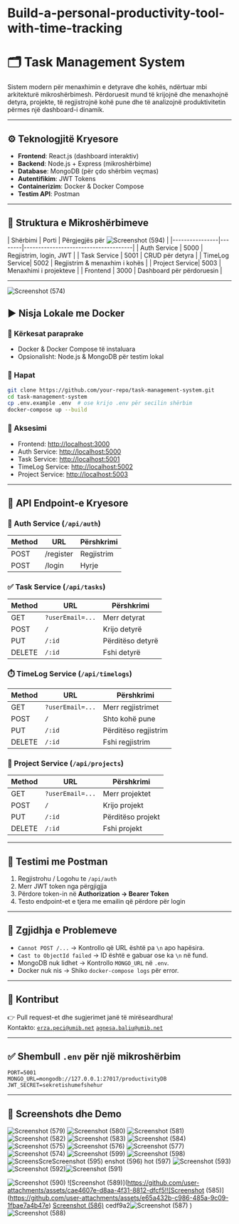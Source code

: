# Build-a-personal-productivity-tool-with-time-tracking
# 🗂️ Task Management System

Sistem modern për menaxhimin e detyrave dhe kohës, ndërtuar mbi arkitekturë mikroshërbimesh. Përdoruesit mund të krijojnë dhe menaxhojnë detyra, projekte, të regjistrojnë kohë pune dhe të analizojnë produktivitetin përmes një dashboard-i dinamik.

---

## ⚙️ Teknologjitë Kryesore

- **Frontend**: React.js (dashboard interaktiv)
- **Backend**: Node.js + Express (mikroshërbime)
- **Database**: MongoDB (për çdo shërbim veçmas)
- **Autentifikim**: JWT Tokens
- **Containerizim**: Docker & Docker Compose
- **Testim API**: Postman

---

## 📁 Struktura e Mikroshërbimeve

| Shërbimi       | Porti | Përgjegjës për                    ![Screenshot (594)](https://github.com/user-attachments/assets/7123d2d4-cd4e-43af-a77e-814ba7f04a92)
    |
|----------------|--------|--------------------------------------|
| Auth Service   | 5000   | Regjistrim, login, JWT               |
| Task Service   | 5001   | CRUD për detyra                      |
| TimeLog Service| 5002   | Regjistrim & menaxhim i kohës        |
| Project Service| 5003   | Menaxhimi i projekteve               |
| Frontend       | 3000   | Dashboard për përdoruesin            |

---
![Screenshot (574)](https://github.com/user-attachments/assets/5fa719b7-a537-4bc5-b282-5bfd8de074e0)

## ▶️ Nisja Lokale me Docker

### 🔹 Kërkesat paraprake

- Docker & Docker Compose të instaluara  
- Opsionalisht: Node.js & MongoDB për testim lokal

### 🔹 Hapat

```bash
git clone https://github.com/your-repo/task-management-system.git
cd task-management-system
cp .env.example .env  # ose krijo .env për secilin shërbim
docker-compose up --build
```

### 🔹 Aksesimi

- Frontend: [http://localhost:3000](http://localhost:3000)
- Auth Service: [http://localhost:5000](http://localhost:5000/api/auth)
- Task Service: [http://localhost:5001](http://localhost:5001/api/tasks)
- TimeLog Service: [http://localhost:5002](http://localhost:5002/api/timelogs)
- Project Service: [http://localhost:5003](http://localhost:5003/api/projects)

---

## 📌 API Endpoint-e Kryesore

### 🔐 Auth Service (`/api/auth`)

| Method | URL               | Përshkrimi         |
|--------|-------------------|--------------------|
| POST   | /register         | Regjistrim         |
| POST   | /login            | Hyrje              |

### ✅ Task Service (`/api/tasks`)

| Method | URL                   | Përshkrimi          |
|--------|-----------------------|---------------------|
| GET    | `?userEmail=...`      | Merr detyrat        |
| POST   | `/`                   | Krijo detyrë        |
| PUT    | `/:id`                | Përditëso detyrë    |
| DELETE | `/:id`                | Fshi detyrë         |

### ⏱️ TimeLog Service (`/api/timelogs`)

| Method | URL                   | Përshkrimi              |
|--------|-----------------------|-------------------------|
| GET    | `?userEmail=...`      | Merr regjistrimet       |
| POST   | `/`                   | Shto kohë pune          |
| PUT    | `/:id`                | Përditëso regjistrim    |
| DELETE | `/:id`                | Fshi regjistrim         |

### 📂 Project Service (`/api/projects`)

| Method | URL                   | Përshkrimi              |
|--------|-----------------------|-------------------------|
| GET    | `?userEmail=...`      | Merr projektet          |
| POST   | `/`                   | Krijo projekt           |
| PUT    | `/:id`                | Përditëso projekt       |
| DELETE | `/:id`                | Fshi projekt            |

---

## 🧪 Testimi me Postman

1. Regjistrohu / Logohu te `/api/auth`
2. Merr JWT token nga përgjigjja
3. Përdore token-in në **Authorization → Bearer Token**
4. Testo endpoint-et e tjera me emailin që përdore për login

---

## 🧰 Zgjidhja e Problemeve

- `Cannot POST /...` → Kontrollo që URL është pa `\n` apo hapësira.
- `Cast to ObjectId failed` → ID është e gabuar ose ka `\n` në fund.
- MongoDB nuk lidhet → Kontrollo `MONGO_URL` në `.env`.
- Docker nuk nis → Shiko `docker-compose logs` për error.

---

## 📌 Kontribut

👉 Pull request-et dhe sugjerimet janë të mirëseardhura!  
Kontakto: [`erza.peci@umib.net`](mailto:erza.peci@umib.net)
         [`agnesa.baliu@umib.net`](mailto:agnesa.baliu@umib.net)

---

## ✅ Shembull `.env` për një mikroshërbim

```
PORT=5001
MONGO_URL=mongodb://127.0.0.1:27017/productivityDB
JWT_SECRET=sekretishumefshehur
```

---

## 🧭 Screenshots dhe Demo

![Screenshot (579)](https://github.com/user-attachments/assets/f5f025d5-ac3c-47cd-8bdc-df2a9e3de4c2)
![Screenshot (580)](https://github.com/user-attachments/assets/e8457fce-7de6-445d-bd25-49681fb3746b)
![Screenshot (581)](https://github.com/user-attachments/assets/04e94083-07a0-4e3a-bb81-160251ef77de)
![Screenshot (582)](https://github.com/user-attachments/assets/dc05d016-e7f0-4c0c-86e1-06235182ebcc)
![Screenshot (583)](https://github.com/user-attachments/assets/49996cef-a7c3-42af-b26e-7378e866c5ee)
![Screenshot (584)](https://github.com/user-attachments/assets/11f42a19-b026-4cf4-b756-ac369433db49)
![Screenshot (575)](https://github.com/user-attachments/assets/c0eddae9-7e08-47d0-9b06-916a9cc4dbc1)
![Screenshot (576)](https://github.com/user-attachments/assets/72ddfca5-e77c-442e-bd24-7d5a900c4ee0)
![Screenshot (577)](https://github.com/user-attachments/assets/ddc6413b-2189-4258-8d86-ee0cec35433f)
![Screenshot (574)](https://github.com/user-attachments/assets/31ee8e68-b367-469b-8d7e-27cac834260a)
![Screenshot (599)](https://github.com/user-attachments/assets/e47ff991-6fda-456d-9dba-130181ae8265)
![Screenshot (598)](https://github.com/user-attachments/assets/b2cc97bf-04fd-4fe5-9f25-d26f55151f65)
![Screens![Scre![Screenshot (595)](https://github.com/user-attachments/assets/045cddee-6fba-48cf-99ec-ed910e253d34)
enshot (596)](https://github.com/user-attachments/assets/84e88c44-26e3-4ed9-beae-39e6ed330dda)
hot (597)](https://github.com/user-attachments/assets/1cf1e024-bb35-432b-9549-4b1d1d34b5f1)
![Screenshot (593)](https://github.com/user-attachments/assets/eac7ca31-a151-4d95-be21-c4b44b1492d9)
![Screenshot (592)](https://github.com/user-attachments/assets/229bcba5-1a9b-4657-8456-5187413315dd)![Screenshot (591)](https://github.com/user-attachments/assets/aa3735b3-ff3b-4f99-adf4-28acddf2b659)

![Screenshot (590)](https://github.com/user-attachments/assets/e7ceb772-9125-4b46-8cf1-e6ca3f926293)
![Screenshot (589)](https://github.com/user-attachments/assets/cae4607e-d8aa-4f31-8812-dfcf5!![Screenshot (585)](https://github.com/user-attachments/assets/e65a432b-c986-485a-9c09-1fbae7a4b47e)
[Screenshot (586)](https://github.com/user-attachments/assets/f6fe9e7e-a918-4ab9-a256-4e8c79a5d94f)
cedf9a2![Screenshot (587)](https://github.com/user-attachments/assets/99255994-141a-4e3b-a57e-f927443fbb8b)
)
![Screenshot (588)](https://github.com/user-attachments/assets/d64cd482-6b37-4e93-a5a9-6f5edad9cd5e)

